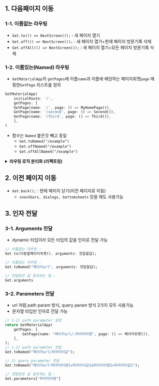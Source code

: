 ## 1. 다음페이지 이동

### 1-1. 이름없는 라우팅

- `Get.to(() => NextScreen());` : 새 페이지 열기
- `Get.off(() => NextScreen());` : 새 페이지 열기+현재 페이지 방문기록 삭제
- `Get.offAll(() => NextScreen());` : 새 페이지 열기+모든 페이지 방문기록 삭제

### 1-2. 이름있는(Named) 라우팅

- `GetMaterialApp`의 `getPages`에 이름`name`과 이름에 해당하는 페이지위젯`page` 매핑한`GetPage` 리스트를 정의

```dart
GetMaterialApp(
    initialRoute: '/',
    getPages: [
    GetPage(name: '/', page: () => MyHomePage()),
    GetPage(name: '/second', page: () => Second()),
    GetPage(name: '/third', page: () => Third()),
    ],
)
```

- 함수는 `Named` 붙은것 빼고 동일
  - `Get.toNamed("/example")`
  - `Get.offNamed("/example")`
  - `Get.offAllNamed("/example")`

<details>
<summary><b>라우팅 로직 분리화 (리펙토링)</b></summary>

```dart
// /lib/main.dart
GetMaterialApp(
    initialRoute: Routes.home,
    getPages: Pages.pages,
)
```
```dart
// /lib/routes/app_routes.dart
abstract class Routes {
  static const home = '/home';
  static const list = '/list';
  // ..,,,,
}
```
```dart
// /lib/routes/app_pages.dart
abstract class Pages {
  GetPage(name: Routes.home, page: () => const HomePage()),
  GetPage(name: Routes.list, page: () => const ListPage()),
  // ..,,,,
}
```

</details>


## 2. 이전 페이지 이동

- `Get.back();` : 현재 페이지 닫기(이전 페이지로 이동)
  - `snackbars, dialogs, bottomsheets` 닫을 때도 사용가능


## 3. 인자 전달

### 3-1. Arguments 전달
- dynamic 타입이라 모든 타입의 값을 인자로 전달 가능
```dart
// 이름없는 라우팅 :
Get.to(이동할페이지위젯(), arguments: 전달할값);

// 이름있는 라우팅 :
Get.toNamed("페이지url", arguments: 전달할값);

// 전달받은 값 참조하는 법 :
Get.arguments
```

### 3-2. Parameters 전달
- url 처럼 path param 방식, query param 방식 2가지 모두 사용가능
- 문자열 타입만 인자로 전달 가능
```dart
// 1-1) path parameter 설정
return GetMaterialApp(
    getPages: [
        GetPage(name: "페이지url/:파라미터명", page: () => 페이지위젯()),
    ],
);
// 1-2) path parameter 전달
Get.toNamed("페이지url/파라미터값");

// 2) query parameter 전달
Get.toNamed("페이지url?파라미터명1=파라미터값1&파라미터명2=파라미터값2");

// 전달받은 값 참조하는 법 :
Get.parameters["파라미터명"]
```
